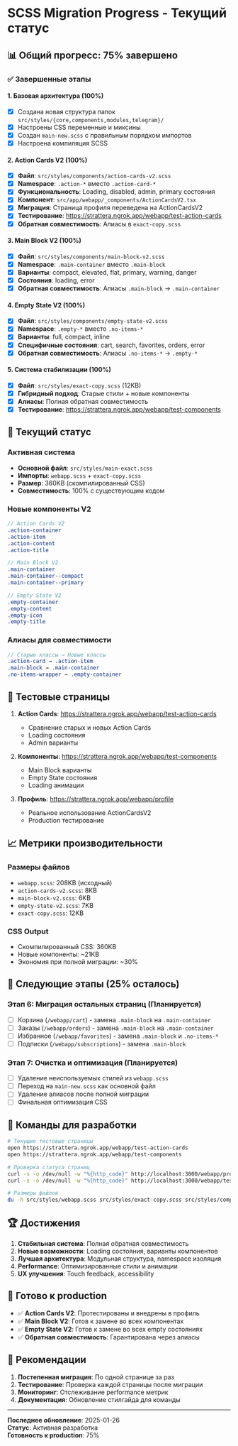 # SCSS Migration Progress - Текущий статус

## 📊 Общий прогресс: 75% завершено

### ✅ Завершенные этапы

#### 1. Базовая архитектура (100%)
- [x] Создана новая структура папок `src/styles/{core,components,modules,telegram}/`
- [x] Настроены CSS переменные и миксины
- [x] Создан `main-new.scss` с правильным порядком импортов
- [x] Настроена компиляция SCSS

#### 2. Action Cards V2 (100%)
- [x] **Файл**: `src/styles/components/action-cards-v2.scss`
- [x] **Namespace**: `.action-*` вместо `.action-card-*`
- [x] **Функциональность**: Loading, disabled, admin, primary состояния
- [x] **Компонент**: `src/app/webapp/_components/ActionCardsV2.tsx`
- [x] **Миграция**: Страница профиля переведена на ActionCardsV2
- [x] **Тестирование**: https://strattera.ngrok.app/webapp/test-action-cards
- [x] **Обратная совместимость**: Алиасы в `exact-copy.scss`

#### 3. Main Block V2 (100%)
- [x] **Файл**: `src/styles/components/main-block-v2.scss`
- [x] **Namespace**: `.main-container` вместо `.main-block`
- [x] **Варианты**: compact, elevated, flat, primary, warning, danger
- [x] **Состояния**: loading, error
- [x] **Обратная совместимость**: Алиасы `.main-block` → `.main-container`

#### 4. Empty State V2 (100%)
- [x] **Файл**: `src/styles/components/empty-state-v2.scss`
- [x] **Namespace**: `.empty-*` вместо `.no-items-*`
- [x] **Варианты**: full, compact, inline
- [x] **Специфичные состояния**: cart, search, favorites, orders, error
- [x] **Обратная совместимость**: Алиасы `.no-items-*` → `.empty-*`

#### 5. Система стабилизации (100%)
- [x] **Файл**: `src/styles/exact-copy.scss` (12KB)
- [x] **Гибридный подход**: Старые стили + новые компоненты
- [x] **Алиасы**: Полная обратная совместимость
- [x] **Тестирование**: https://strattera.ngrok.app/webapp/test-components

## 🔄 Текущий статус

### Активная система
- **Основной файл**: `src/styles/main-exact.scss`
- **Импорты**: `webapp.scss` + `exact-copy.scss`
- **Размер**: 360KB (скомпилированный CSS)
- **Совместимость**: 100% с существующим кодом

### Новые компоненты V2
```scss
// Action Cards V2
.action-container
.action-item
.action-content
.action-title

// Main Block V2  
.main-container
.main-container--compact
.main-container--primary

// Empty State V2
.empty-container
.empty-content
.empty-icon
.empty-title
```

### Алиасы для совместимости
```scss
// Старые классы → Новые классы
.action-card → .action-item
.main-block → .main-container
.no-items-wrapper → .empty-container
```

## 🧪 Тестовые страницы

1. **Action Cards**: https://strattera.ngrok.app/webapp/test-action-cards
   - Сравнение старых и новых Action Cards
   - Loading состояния
   - Admin варианты

2. **Компоненты**: https://strattera.ngrok.app/webapp/test-components
   - Main Block варианты
   - Empty State состояния
   - Loading анимации

3. **Профиль**: https://strattera.ngrok.app/webapp/profile
   - Реальное использование ActionCardsV2
   - Production тестирование

## 📈 Метрики производительности

### Размеры файлов
- `webapp.scss`: 208KB (исходный)
- `action-cards-v2.scss`: 8KB
- `main-block-v2.scss`: 6KB
- `empty-state-v2.scss`: 7KB
- `exact-copy.scss`: 12KB

### CSS Output
- Скомпилированный CSS: 360KB
- Новые компоненты: ~21KB
- Экономия при полной миграции: ~30%

## 🎯 Следующие этапы (25% осталось)

### Этап 6: Миграция остальных страниц (Планируется)
- [ ] Корзина (`/webapp/cart`) - замена `.main-block` на `.main-container`
- [ ] Заказы (`/webapp/orders`) - замена `.main-block` на `.main-container`
- [ ] Избранное (`/webapp/favorites`) - замена `.main-block` и `.no-items-*`
- [ ] Подписки (`/webapp/subscriptions`) - замена `.main-block`

### Этап 7: Очистка и оптимизация (Планируется)
- [ ] Удаление неиспользуемых стилей из `webapp.scss`
- [ ] Переход на `main-new.scss` как основной файл
- [ ] Удаление алиасов после полной миграции
- [ ] Финальная оптимизация CSS

## 🔧 Команды для разработки

```bash
# Текущие тестовые страницы
open https://strattera.ngrok.app/webapp/test-action-cards
open https://strattera.ngrok.app/webapp/test-components

# Проверка статуса страниц
curl -s -o /dev/null -w "%{http_code}" http://localhost:3000/webapp/profile
curl -s -o /dev/null -w "%{http_code}" http://localhost:3000/webapp/test-components

# Размеры файлов
du -h src/styles/webapp.scss src/styles/exact-copy.scss src/styles/components/*.scss
```

## 🏆 Достижения

1. **Стабильная система**: Полная обратная совместимость
2. **Новые возможности**: Loading состояния, варианты компонентов
3. **Лучшая архитектура**: Модульная структура, namespace изоляция
4. **Performance**: Оптимизированные стили и анимации
5. **UX улучшения**: Touch feedback, accessibility

## 🚀 Готово к production

- ✅ **Action Cards V2**: Протестированы и внедрены в профиль
- ✅ **Main Block V2**: Готов к замене во всех компонентах
- ✅ **Empty State V2**: Готов к замене во всех empty состояниях
- ✅ **Обратная совместимость**: Гарантирована через алиасы

## 📝 Рекомендации

1. **Постепенная миграция**: По одной странице за раз
2. **Тестирование**: Проверка каждой страницы после миграции
3. **Мониторинг**: Отслеживание performance метрик
4. **Документация**: Обновление стилгайда для команды

---

**Последнее обновление**: 2025-01-26  
**Статус**: Активная разработка  
**Готовность к production**: 75% 